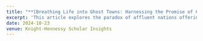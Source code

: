 ```yaml
---
title: "**[Breathing Life into Ghost Towns: Harnessing the Promise of €1 Homes]**(https://knight-hennessy.stanford.edu/news/breathing-life-ghost-towns-harnessing-promise-eu1-homes)"
excerpt: 'This article explores the paradox of affluent nations offering financial incentives to attract new residents while imposing stringent barriers on refugees seeking asylum. Drawing on my personal connection as the daughter of Eritrean immigrants, it underscores the inequities faced by refugees from East Africa and the Middle East. Ultimately, the piece calls for inclusive policies that harness the potential of migrant communities to address demographic and economic challenges.'
date: 2024-10-23
venue: Knight-Hennessy Scholar Insights
---
```

